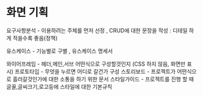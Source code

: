 <h1>화면 기획</h1>

요구사항분석 - 이용하려는 주체를 먼저 선정 , CRUD에 대한 문장을 작성 : 디테일 하게 적을수록 좋음(정책) 

유스케이스 - 기능별로 구별  , 유스케이스 명세서 

와이어프레임 - 헤더,메인,서브 어떤식으로 구성할것인지 (CSS 하지 않음, 화면만 표시)
프로토타입 - 무엇을 누르면 어디로 갈건가 구성
스토리보드 - 프로젝트가 어떤식으로 흘러갈것인가에 대한 소통을 하기 위한 문서
스타일가이드 - 프로젝트를 진행 할 때 글꼴,글씨크기,로고등에 스타일에 대한 기본규칙
